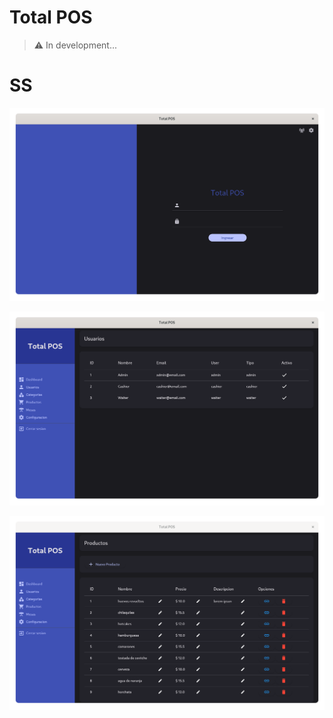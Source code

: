 # Total POS

> ⚠️ In development...

# SS

![login](./.github/assets/totalpos-login.png)

![users](.github/assets/totalpos-users.png)

![products](.github/assets/totalpos-products.png)
